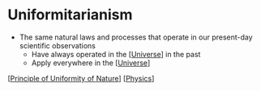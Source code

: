 # Uniformitarianism

- The same natural laws and processes that operate in our present-day scientific observations
  - Have always operated in the [[Universe]] in the past
  - Apply everywhere in the [[Universe]]

[[Principle of Uniformity of Nature]] [[Physics]]

[//begin]: # "Autogenerated link references for markdown compatibility"
[Universe]: universe "Universe"
[Principle of Uniformity of Nature]: principle-of-uniformity-of-nature "Principle of Uniformity of Nature"
[Physics]: physics "Physics"
[//end]: # "Autogenerated link references"